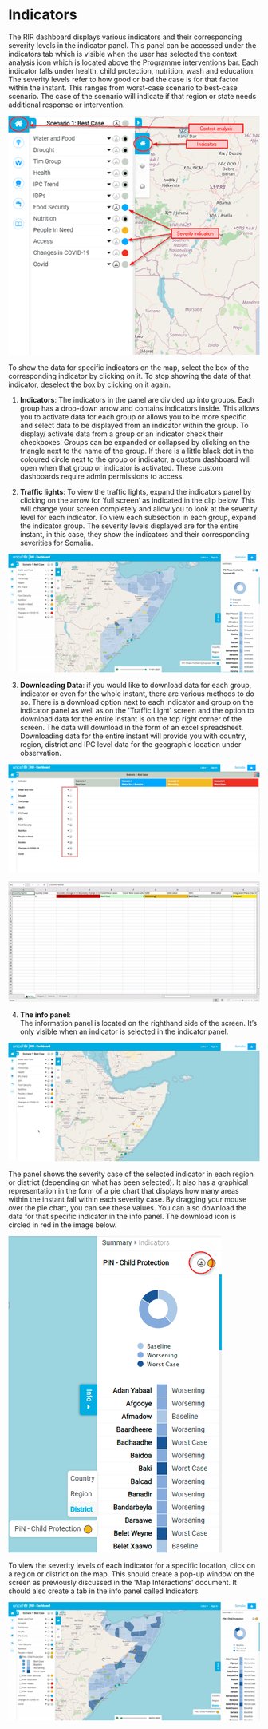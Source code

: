 # Indicators

The RIR dashboard displays various indicators and their corresponding severity levels in the indicator panel. This panel can be accessed under the indicators tab
which is visible when the user has selected the context analysis icon which is located above the Programme interventions bar. Each indicator falls under health,
child protection, nutrition, wash and education. The severity levels refer to how good or bad the case is for that factor within the instant. This ranges from worst-case scenario to best-case scenario. The case of the scenario will indicate if that region or state needs additional response or intervention. 

![Indicator Panel ](../img/indicator-tab.png "Indicator Panel")
>
To show the data for specific indicators on the map, select the box of the corresponding indicator by clicking on it. To stop showing the data of that indicator, deselect the box by clicking on it again.
>
>
1.	**Indicators**:
The indicators in the panel are divided up into groups. Each group has a drop-down arrow and contains indicators inside. This allows you to activate data for each group or allows you to be more specific and select data to be displayed from an indicator within the group. To display/ activate data from a group or an indicator check their checkboxes. Groups can be expanded or collapsed by clicking on the triangle next to the name of the group. If there is a little black dot in the coloured circle next to the group or indicator, a custom dashboard will open when that group or indicator is activated. These custom dashboards require admin permissions to access.
>
>
2. **Traffic lights**: 
To view the traffic lights, expand the indicators panel by clicking on the arrow for ‘full screen’ as indicated in the clip below. This will change your screen completely
and allow you to look at the severity level for each indicator. To view each subsection in each group, expand the indicator group. The severity levels displayed 
are for the entire instant, in this case, they show the indicators and their corresponding severities for Somalia.

![Traffic Lights](../img/traffic-lights.gif "Traffic Lights")
>
>
3. **Downloading Data**:
if you would like to download data for each group, indicator or even for the whole instant, there are various methods to do so. There is a download option next to each indicator and group on the indicator panel as well as on the 'Traffic Light' screen
and the option to download data for the entire instant is on the top right corner of the screen. The data will download in the form of an excel spreadsheet.
Downloading data for the entire instant will provide you with country, region, district and IPC level data for the geographic location under observation.

![Downloading Data](../img/Downloading-data.png "Downloading Data")

![Downloading Data for the Entire Instant](../img/Excel.gif "Downloading Data for the Entire Instant")
>
>
4.	**The info panel**:                                    
The information panel is located on the righthand side of the screen. It’s only visible when an indicator is selected in the indicator panel. 

![Info Panel](../img/info-panel.gif "Info Panel")

The panel shows the severity case of the selected indicator in each region or district (depending on what has been selected). It also has a graphical representation
in the form of a pie chart that displays how many areas within the instant fall within each severity case. By dragging your mouse over the pie chart,
you can see these values. You can also download the data for that specific indicator in the info panel. The download icon is circled in red in the image below. 

![Info Panel](../img/Infopanel.png "Info Panel")

To view the severity levels of each indicator for a specific location, click on a region or district on the map. This should create a pop-up window on the screen
as previously discussed in the 'Map Interactions' document. It should also create a tab in the info panel called Indicators.

![Info Panel Indicators](../img/info-panel-indicators.gif "Info Panel Indicators")



